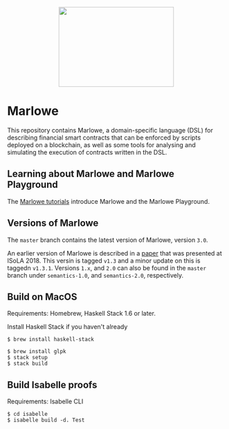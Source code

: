 <p align="center">
  <img width="266" height="185" src="docs/tutorial-v1.3/pix/logo.png">
</p>

# Marlowe

This repository contains Marlowe, a domain-specific language (DSL) for describing financial smart contracts that can be enforced by scripts deployed on a blockchain, as well as some tools for analysing and simulating the execution of contracts written in the DSL.

## Learning about Marlowe and Marlowe Playground

The [Marlowe tutorials](https://david.marlowe.iohkdev.io/tutorial/) introduce Marlowe and the Marlowe Playground.

## Versions of Marlowe

The `master` branch contains the latest version of Marlowe, version `3.0`.

An earlier version of Marlowe is described in a [paper](https://iohk.io/research/papers/#2WHKDRA8) that was presented at ISoLA 2018. This versin is tagged `v1.3` and a minor update on this is taggedn `v1.3.1`.
Versions `1.x`, and `2.0` can also be found in the `master` branch under `semantics-1.0`, and `semantics-2.0`, respectively.

## Build on MacOS


Requirements: Homebrew, Haskell Stack 1.6 or later.

Install Haskell Stack if you haven't already

    $ brew install haskell-stack

    $ brew install glpk
    $ stack setup
    $ stack build
    
## Build Isabelle proofs

Requirements: Isabelle CLI

    $ cd isabelle
    $ isabelle build -d. Test
